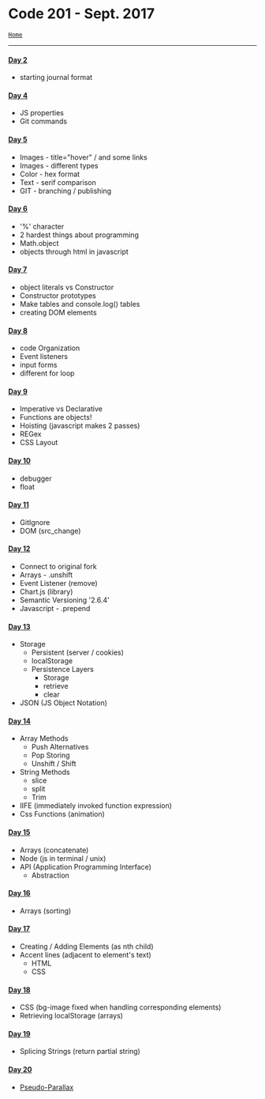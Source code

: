 # Code 201 - Sept. 2017
<a href="../README.md">`Home`</a>
<hr>

#### <a href="LJ-code201-day2.md">Day 2</a>
- starting journal format

#### <a href="LJ-code201-day4.md">Day 4</a>
- JS properties
- Git commands

#### <a href="LJ-code201-day5.md">Day 5</a>
- Images - title="hover" / and some links
- Images - different types
- Color - hex format
- Text - serif comparison
- GIT - branching / publishing

#### <a href="LJ-code201-day6.md">Day 6</a>
- '%' character
- 2 hardest things about programming
- Math.object
- objects through html in javascript

#### <a href="LJ-code201-day7.md">Day 7</a>
- object literals vs Constructor
- Constructor prototypes
- Make tables and console.log() tables
- creating DOM elements

#### <a href="LJ-code201-day8.md">Day 8</a>
- code Organization
- Event listeners
- input forms
- different for loop

#### <a href="LJ-code201-day9.md">Day 9</a>
- Imperative vs Declarative
- Functions are objects!
- Hoisting (javascript makes 2 passes)
- REGex
- CSS Layout

#### <a href="LJ-code201-day10.md">Day 10</a>
- debugger
- float

#### <a href="LJ-code201-day11.md">Day 11</a>
- GitIgnore
- DOM (src_change)

#### <a href="LJ-code201-day12.md">Day 12</a>
- Connect to original fork
- Arrays - .unshift
- Event Listener (remove)
- Chart.js (library)
- Semantic Versioning '2.6.4'
- Javascript - .prepend

#### <a href="LJ-code201-day13.md">Day 13</a>
- Storage
  - Persistent (server / cookies)
  - localStorage
  - Persistence Layers
    - Storage
    - retrieve
    - clear
- JSON (JS Object Notation)

#### <a href="LJ-code201-day14.md">Day 14</a>
- Array Methods
  - Push Alternatives
  - Pop Storing
  - Unshift / Shift
- String Methods
  - slice
  - split
  - Trim
- IIFE (immediately invoked function expression)
- Css Functions (animation)

#### <a href="LJ-code201-day15.md">Day 15</a>
- Arrays (concatenate)
- Node (js in terminal / unix)
- API (Application Programming Interface)
  - Abstraction

#### <a href="LJ-code201-day16.md">Day 16</a>
- Arrays (sorting)

#### <a href="LJ-code201-day17.md">Day 17</a>
- Creating / Adding Elements (as nth child)
- Accent lines (adjacent to element's text)
  - HTML
  - CSS

#### <a href="LJ-code201-day18.md">Day 18</a>
- CSS (bg-image fixed when handling corresponding elements)
- Retrieving localStorage (arrays)

#### <a href="LJ-code201-day19.md">Day 19</a>
- Splicing Strings (return partial string)

#### <a href="LJ-code201-day20.md">Day 20</a>
- <a type="\_blank" href='https://codepen.io/snobeard/pen/YrJxaw'>Pseudo-Parallax</a>
